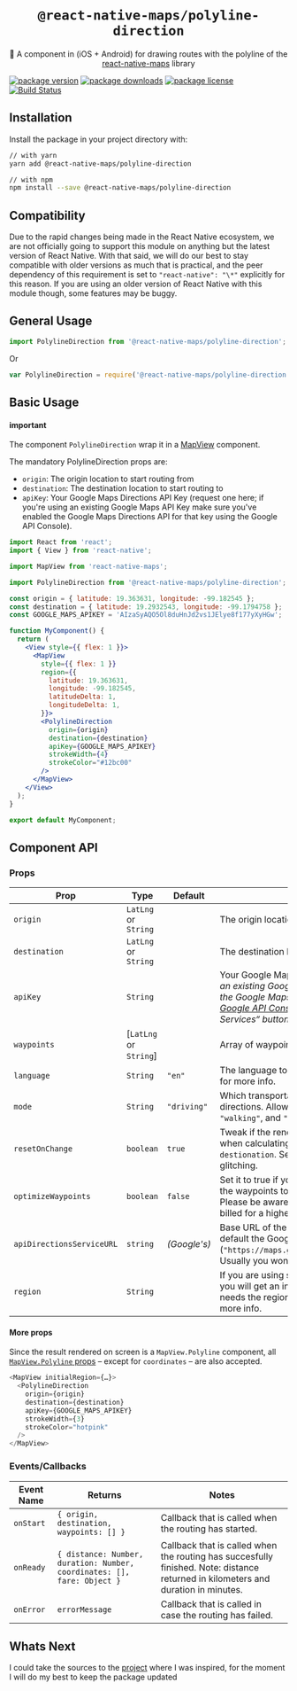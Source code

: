 <div align="center">

# `@react-native-maps/polyline-direction`

:round_pushpin: A component in (iOS + Android) for drawing routes with the polyline of the [react-native-maps](https://github.com/react-native-community/react-native-maps) library

</div>

[![package version](https://img.shields.io/npm/v/@react-native-maps/polyline-direction.svg)](https://npmjs.org/package/@react-native-maps/polyline-direction)
[![package downloads](https://img.shields.io/npm/dm/@react-native-maps/polyline-direction.svg)](https://npmjs.org/package/@react-native-maps/polyline-direction)
[![package license](https://img.shields.io/npm/l/@react-native-maps/polyline-direction.svg)](https://npmjs.org/package/@react-native-maps/polyline-direction)
[![Build Status](https://travis-ci.org/wootsbot/react-native-polyline-direction.svg?branch=master)](https://travis-ci.org/wootsbot/react-native-polyline-direction)

## Installation

Install the package in your project directory with:

```sh
// with yarn
yarn add @react-native-maps/polyline-direction

// with npm
npm install --save @react-native-maps/polyline-direction
```

## Compatibility

Due to the rapid changes being made in the React Native ecosystem, we are not officially going to support this module on anything but the latest version of React Native. With that said, we will do our best to stay compatible with older versions as much that is practical, and the peer dependency of this requirement is set to `"react-native": "\*"` explicitly for this reason. If you are using an older version of React Native with this module though, some features may be buggy.

## General Usage

```jsx
import PolylineDirection from '@react-native-maps/polyline-direction';
```

Or

```js
var PolylineDirection = require('@react-native-maps/polyline-direction');
```

## Basic Usage

#### important

The component `PolylineDirection` wrap it in a [MapView](https://github.com/react-native-community/react-native-maps/blob/master/docs/mapview.md) component.

The mandatory PolylineDirection props are:

- `origin`: The origin location to start routing from
- `destination`: The destination location to start routing to
- `apiKey`: Your Google Maps Directions API Key (request one here; if you're using an existing Google Maps API Key make sure you've enabled the Google Maps Directions API for that key using the Google API Console).

```jsx
import React from 'react';
import { View } from 'react-native';

import MapView from 'react-native-maps';

import PolylineDirection from '@react-native-maps/polyline-direction';

const origin = { latitude: 19.363631, longitude: -99.182545 };
const destination = { latitude: 19.2932543, longitude: -99.1794758 };
const GOOGLE_MAPS_APIKEY = 'AIzaSyAQO5Ol8duHnJd2vs1JElye8f177yXyHGw';

function MyComponent() {
  return (
    <View style={{ flex: 1 }}>
      <MapView
        style={{ flex: 1 }}
        region={{
          latitude: 19.363631,
          longitude: -99.182545,
          latitudeDelta: 1,
          longitudeDelta: 1,
        }}>
        <PolylineDirection
          origin={origin}
          destination={destination}
          apiKey={GOOGLE_MAPS_APIKEY}
          strokeWidth={4}
          strokeColor="#12bc00"
        />
      </MapView>
    </View>
  );
}

export default MyComponent;
```

## Component API

### Props

| Prop                      | Type                   | Default      | Note                                                                                                                                                                                                                                                                                                                                                                         |
| ------------------------- | ---------------------- | ------------ | ---------------------------------------------------------------------------------------------------------------------------------------------------------------------------------------------------------------------------------------------------------------------------------------------------------------------------------------------------------------------------- |
| `origin`                  | `LatLng` or `String`   |              | The origin location to start routing from.                                                                                                                                                                                                                                                                                                                                   |
| `destination`             | `LatLng` or `String`   |              | The destination location to start routing to.                                                                                                                                                                                                                                                                                                                                |
| `apiKey`                  | `String`               |              | Your Google Maps API Key _(request one [here](https://developers.google.com/maps/documentation/directions/get-api-key); if you're using an existing Google Maps API Key make sure you've enabled the Google Maps Directions API for that key using the [Google API Console](https://console.developers.google.com/apis/) by hitting the “Enable APIs and Services“ button)_. |
| `waypoints`               | [`LatLng` or `String`] |              | Array of waypoints to use between origin and destination.                                                                                                                                                                                                                                                                                                                    |
| `language`                | `String`               | `"en"`       | The language to use when calculating directions. See [here](https://developers.google.com/maps/documentation/javascript/localization) for more info.                                                                                                                                                                                                                         |
| `mode`                    | `String`               | `"driving"`  | Which transportation mode to use when calculating directions. Allowed values are `"driving"`, `"bicycling"`, `"walking"`, and `"transit"`. _(See [here](https://developers.google.com/maps/documentation/javascript/examples/directions-travel-modes) for more info)_.                                                                                                       |
| `resetOnChange`           | `boolean`              | `true`       | Tweak if the rendered `MapView.Polyline` should reset or not when calculating the route between `origin` and `destionation`. Set to `false` if you see the directions line glitching.                                                                                                                                                                                        |
| `optimizeWaypoints`       | `boolean`              | `false`      | Set it to true if you would like Google Maps to re-order all the waypoints to optimize the route for the fastest route. Please be aware that if this option is enabled, you will be billed for a higher rate by Google as stated [here](https://developers.google.com/maps/documentation/javascript/directions#Waypoints).                                                   |
| `apiDirectionsServiceURL` | `string`               | _(Google's)_ | Base URL of the Directions Service (API) you are using. By default the Google Directions API is used (`"https://maps.googleapis.com/maps/api/directions/json"`). Usually you won't need to change this.                                                                                                                                                                      |
| `region`                  | `String`               |              | If you are using strings for **origin** or **destination**, sometimes you will get an incorrect route because Google Maps API needs the region where this places belong to. See [here](https://developers.google.com/maps/documentation/javascript/localization#Region) for more info.                                                                                       |

#### More props

Since the result rendered on screen is a `MapView.Polyline` component, all [`MapView.Polyline` props](https://github.com/airbnb/react-native-maps/blob/master/docs/polyline.md#props) – except for `coordinates` – are also accepted.

```js
<MapView initialRegion={…}>
  <PolylineDirection
    origin={origin}
    destination={destination}
    apiKey={GOOGLE_MAPS_APIKEY}
    strokeWidth={3}
    strokeColor="hotpink"
  />
</MapView>
```

### Events/Callbacks

| Event Name | Returns                                                                 | Notes                                                                                                                             |
| ---------- | ----------------------------------------------------------------------- | --------------------------------------------------------------------------------------------------------------------------------- |
| `onStart`  | `{ origin, destination, waypoints: [] }`                                | Callback that is called when the routing has started.                                                                             |
| `onReady`  | `{ distance: Number, duration: Number, coordinates: [], fare: Object }` | Callback that is called when the routing has succesfully finished. Note: distance returned in kilometers and duration in minutes. |
| `onError`  | `errorMessage`                                                          | Callback that is called in case the routing has failed.                                                                           |

## Whats Next

I could take the sources to the [project](https://github.com/bramus/react-native-maps-directions) where I was inspired, for the moment I will do my best to keep the package updated
